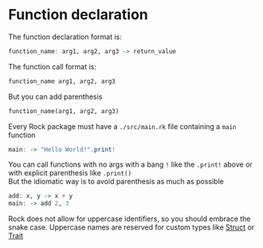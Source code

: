 # Function declaration

The function declaration format is:

```haskell
function_name: arg1, arg2, arg3 -> return_value
```

The function call format is:

```haskell
function_name arg1, arg2, arg3
```

But you can add parenthesis

```haskell
function_name(arg1, arg2, arg3)
```

Every Rock package must have a `./src/main.rk` file containing a `main` function

```haskell
main: -> "Hello World!".print!
```

You can call functions with no args with a bang `!` like the `.print!` above or with
explicit parenthesis like `.print()`  
But the idiomatic way is to avoid parenthesis as much as possible

```haskell
add: x, y -> x + y
main: -> add 2, 3
```

Rock does not allow for uppercase identifiers, so you should embrace the snake case.
Uppercase names are reserved for custom types like [Struct](./struct.md) or [Trait](./trait.md)

